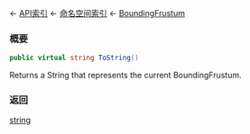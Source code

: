 ← [API索引](Api-Index) ← [命名空间索引](Namespace-Index) ← [BoundingFrustum](VRageMath.BoundingFrustum)

### 概要

```csharp
public virtual string ToString()
```

Returns a String that represents the current BoundingFrustum.

### 返回

[string](https://docs.microsoft.com/en-us/dotnet/api/System.String?view=netframework-4.6)

